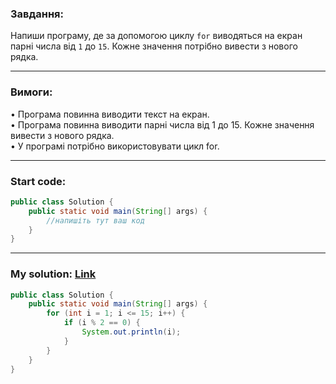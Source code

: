 ### **Завдання:** 

Напиши програму, де за допомогою циклу `for` виводяться на екран парні числа від `1` до `15`.
Кожне значення потрібно вивести з нового рядка.

---

### **Вимоги:**  

• Програма повинна виводити текст на екран.  
• Програма повинна виводити парні числа від 1 до 15. Кожне значення вивести з нового рядка.  
• У програмі потрібно використовувати цикл for.

---

### **Start code:**  

```java
public class Solution {
    public static void main(String[] args) {
        //напишіть тут ваш код
    }
}
```

---

### **My solution: [Link](./src/Solution.java)**  

```java
public class Solution {
    public static void main(String[] args) {
        for (int i = 1; i <= 15; i++) {
            if (i % 2 == 0) {
                System.out.println(i);
            }
        }
    }
}
```